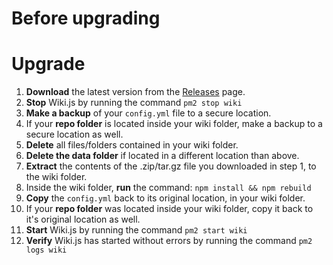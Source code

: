 <!-- TITLE: Upgrade -->
<!-- SUBTITLE: How to upgrade to the latest version of Wiki.js -->

# Before upgrading

# Upgrade
1. **Download** the latest version from the [Releases](https://github.com/Requarks/wiki/releases) page.
2. **Stop** Wiki.js by running the command `pm2 stop wiki`
3. **Make a backup** of your `config.yml` file to a secure location.
4. If your **repo folder** is located inside your wiki folder, make a backup to a secure location as well.
4. **Delete** all files/folders contained in your wiki folder.
5. **Delete the data folder** if located in a different location than above.
6. **Extract** the contents of the .zip/tar.gz file you downloaded in step 1, to the wiki folder.
7. Inside the wiki folder, **run** the command: `npm install && npm rebuild`
8. **Copy** the `config.yml` back to its original location, in your wiki folder.
9. If your **repo folder** was located inside your wiki folder, copy it back to it's original location as well.
10. **Start** Wiki.js by running the command `pm2 start wiki`
11. **Verify** Wiki.js has started without errors by running the command `pm2 logs wiki`